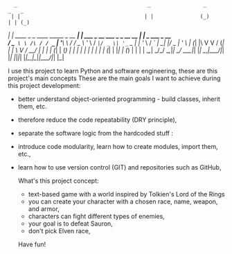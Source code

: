       _                                          _                 _             _   _             
     | |                                        | |               (_)           | | (_)            
   __| |_      ____ _ _ ____   _____ _ __     __| | ___  _ __ ___  _ _ __   __ _| |_ _  ___  _ __  
  / _` \ \ /\ / / _` | '__\ \ / / _ \ '_ \   / _` |/ _ \| '_ ` _ \| | '_ \ / _` | __| |/ _ \| '_ \ 
 | (_| |\ V  V / (_| | |   \ V /  __/ | | | | (_| | (_) | | | | | | | | | | (_| | |_| | (_) | | | |
  \__,_| \_/\_/ \__,_|_|    \_/ \___|_| |_|  \__,_|\___/|_| |_| |_|_|_| |_|\__,_|\__|_|\___/|_| |_|

                                                                                                   
I use this project to learn Python and software engineering, these are this project's main concepts These are the main goals I want to achieve during this project development:      
- better understand object-oriented programming - build classes, inherit them, etc.
- therefore reduce the code repeatability (DRY principle),
- separate the software logic from the hardcoded stuff :
- introduce code modularity, learn how to create modules, import them, etc.,
- learn how to use version control (GIT) and repositories such as GitHub,

  What's this project concept:
  - text-based game with a world inspired by Tolkien's Lord of the Rings
  - you can create your character with a chosen race, name, weapon, and armor,
  - characters can fight different types of enemies,
  - your goal is to defeat Sauron,
  - don't pick Elven race,
  
  Have fun!
